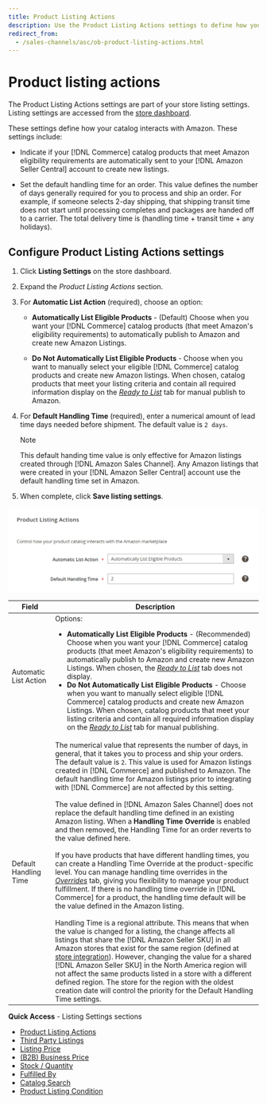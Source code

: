 ```yaml
---
title: Product Listing Actions
description: Use the Product Listing Actions settings to define how your Commerce catalog interacts with Amazon.
redirect_from:
  - /sales-channels/asc/ob-product-listing-actions.html
---
```


# Product listing actions

The Product Listing Actions settings are part of your store listing settings. Listing settings are accessed from the [store dashboard](./amazon-store-dashboard.md).

These settings define how your catalog interacts with Amazon. These settings include:

- Indicate if your [!DNL Commerce] catalog products that meet Amazon eligibility requirements are automatically sent to your [!DNL Amazon Seller Central] account to create new listings.

- Set the default handling time for an order. This value defines the number of days generally required for you to process and ship an order. For example, if someone selects 2-day shipping, that shipping transit time does not start until processing completes and packages are handed off to a carrier. The total delivery time is (handling time + transit time + any holidays).

## Configure Product Listing Actions settings

1. Click **Listing Settings** on the store dashboard.

1. Expand the _Product Listing Actions_ section.

1. For **Automatic List Action** (required), choose an option:

   - **Automatically List Eligible Products** - (Default) Choose when you want your [!DNL Commerce] catalog products (that meet Amazon's eligibility requirements) to automatically publish to Amazon and create new Amazon Listings.

   - **Do Not Automatically List Eligible Products** - Choose when you want to manually select your eligible [!DNL Commerce] catalog products and create new Amazon listings. When chosen, catalog products that meet your listing criteria and contain all required information display on the [_Ready to List_](./ready-to-list.md) tab for manual publish to Amazon.

1. For **Default Handling Time** (required), enter a numerical amount of lead time days needed before shipment. The default value is `2 days`.

   >[!NOTE]
   >
   >This default handing time value is only effective for Amazon listings created through [!DNL Amazon Sales Channel]. Any Amazon listings that were created in your [!DNL Amazon Seller Central] account use the default handling time set in Amazon.

1. When complete, click **Save listing settings**.

![Product listing actions](assets/amazon-product-listing-actions.png)

|Field|Description|
|--- |--- |
|Automatic List Action|Options:<ul><li>**Automatically List Eligible Products** - (Recommended) Choose when you want your [!DNL Commerce] catalog products (that meet Amazon's eligibility requirements) to automatically publish to Amazon and create new Amazon Listings. When chosen, the [_Ready to List_](./ready-to-list.md) tab does not display. </li><li>**Do Not Automatically List Eligible Products** - Choose when you want to manually select eligible [!DNL Commerce] catalog products and create new Amazon Listings. When chosen, catalog products that meet your listing criteria and contain all required information display on the [_Ready to List_](./ready-to-list.md) tab for manual publishing.</li></ul>|
|Default Handling Time|The numerical value that represents the number of days, in general, that it takes you to process and ship your orders. The default value is `2`. This value is used for Amazon listings created in [!DNL Commerce] and published to Amazon. The default handling time for Amazon listings prior to integrating with [!DNL Commerce] are not affected by this setting.<br><br>The value defined in [!DNL Amazon Sales Channel] does not replace the default handling time defined in an existing Amazon listing. When a **Handling Time Override** is enabled and then removed, the Handling Time for an order reverts to the value defined here.<br><br>If you have products that have different handling times, you can create a Handling Time Override at the product-specific level. You can manage handling time overrides in the [_Overrides_](./overrides.md) tab, giving you flexibility to manage your product fulfillment. If there is no handling time override in [!DNL Commerce] for a product, the handling time default will be the value defined in the Amazon listing.<br><br>Handling Time is a regional attribute. This means that when the value is changed for a listing, the change affects all listings that share the [!DNL Amazon Seller SKU] in all Amazon stores that exist for the same region (defined at [store integration](./store-integration.md)). However, changing the value for a shared [!DNL Amazon Seller SKU] in the North America region will not affect the same products listed in a store with a different defined region. The store for the region with the oldest creation date will control the priority for the Default Handling Time settings.|

**Quick Access** - Listing Settings sections

- [Product Listing Actions](./product-listing-actions.md)
- [Third Party Listings](./third-party-listing-settings.md)
- [Listing Price](./listing-price.md)
- [(B2B) Business Price](./business-pricing.md)
- [Stock / Quantity](./stock-quantity.md)
- [Fulfilled By](./fulfilled-by.md)
- [Catalog Search](./catalog-search.md)
- [Product Listing Condition](./product-listing-condition.md)

